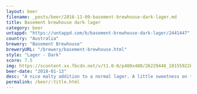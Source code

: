 ```yaml
---
layout: beer
filename: _posts/beer/2016-11-09-basement-brewhouse-dark-lager.md
title: Basement brewhouse dark lager
category: beer
untappd: "https://untappd.com/b/basement-brewhouse-dark-lager/2441447"
country: "Australia"
brewery: "Basement Brewhouse"
breweryURL: "/brewery/basement-brewhouse.html"
style: "Lager - Dark"
score: 7.5
img: https://scontent.xx.fbcdn.net/v/t1.0-0/p480x480/26229448_10155922810018745_5656909207117620973_n.jpg?_nc_cat=108&_nc_ht=scontent.xx&oh=6b47e02d41f0abc91776ff37ed2c36ad&oe=5C77E352
beer-date: "2018-01-13"
desc: "A nice malty addition to a normal lager. A little sweetness on the tip of the tongue which fits well"
permalink: /beer/:title.html
---
```


